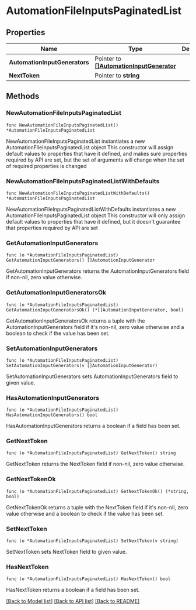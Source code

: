 # AutomationFileInputsPaginatedList

## Properties

Name | Type | Description | Notes
------------ | ------------- | ------------- | -------------
**AutomationInputGenerators** | Pointer to [**[]AutomationInputGenerator**](AutomationInputGenerator.md) |  | [optional] 
**NextToken** | Pointer to **string** |  | [optional] 

## Methods

### NewAutomationFileInputsPaginatedList

`func NewAutomationFileInputsPaginatedList() *AutomationFileInputsPaginatedList`

NewAutomationFileInputsPaginatedList instantiates a new AutomationFileInputsPaginatedList object
This constructor will assign default values to properties that have it defined,
and makes sure properties required by API are set, but the set of arguments
will change when the set of required properties is changed

### NewAutomationFileInputsPaginatedListWithDefaults

`func NewAutomationFileInputsPaginatedListWithDefaults() *AutomationFileInputsPaginatedList`

NewAutomationFileInputsPaginatedListWithDefaults instantiates a new AutomationFileInputsPaginatedList object
This constructor will only assign default values to properties that have it defined,
but it doesn't guarantee that properties required by API are set

### GetAutomationInputGenerators

`func (o *AutomationFileInputsPaginatedList) GetAutomationInputGenerators() []AutomationInputGenerator`

GetAutomationInputGenerators returns the AutomationInputGenerators field if non-nil, zero value otherwise.

### GetAutomationInputGeneratorsOk

`func (o *AutomationFileInputsPaginatedList) GetAutomationInputGeneratorsOk() (*[]AutomationInputGenerator, bool)`

GetAutomationInputGeneratorsOk returns a tuple with the AutomationInputGenerators field if it's non-nil, zero value otherwise
and a boolean to check if the value has been set.

### SetAutomationInputGenerators

`func (o *AutomationFileInputsPaginatedList) SetAutomationInputGenerators(v []AutomationInputGenerator)`

SetAutomationInputGenerators sets AutomationInputGenerators field to given value.

### HasAutomationInputGenerators

`func (o *AutomationFileInputsPaginatedList) HasAutomationInputGenerators() bool`

HasAutomationInputGenerators returns a boolean if a field has been set.

### GetNextToken

`func (o *AutomationFileInputsPaginatedList) GetNextToken() string`

GetNextToken returns the NextToken field if non-nil, zero value otherwise.

### GetNextTokenOk

`func (o *AutomationFileInputsPaginatedList) GetNextTokenOk() (*string, bool)`

GetNextTokenOk returns a tuple with the NextToken field if it's non-nil, zero value otherwise
and a boolean to check if the value has been set.

### SetNextToken

`func (o *AutomationFileInputsPaginatedList) SetNextToken(v string)`

SetNextToken sets NextToken field to given value.

### HasNextToken

`func (o *AutomationFileInputsPaginatedList) HasNextToken() bool`

HasNextToken returns a boolean if a field has been set.


[[Back to Model list]](../README.md#documentation-for-models) [[Back to API list]](../README.md#documentation-for-api-endpoints) [[Back to README]](../README.md)


